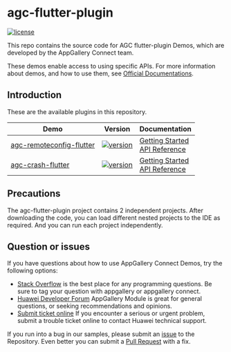 # agc-flutter-plugin
[![license](https://img.shields.io/badge/license-Apache--2.0-green)](./LICENCE)

This repo contains the source code for AGC flutter-plugin Demos, which are developed by the AppGallery Connect team.

These demos enable access to using specific APIs. For more information
about demos, and how to use them, see
[Official Documentations](https://developer.huawei.com/consumer/en/doc/development/AppGallery-connect-Guides/agc-auth-flutter-usage-0000001063724847).


## Introduction
These are the available plugins in this repository.

| Demo | Version | Documentation |
|--------|-----|-----|
| [agc-remoteconfig-flutter](./agc-remoteconfig-flutter) | [![version](https://img.shields.io/badge/Release-1.1.0-yellow)](./agc-remoteconfig-flutter) | [Getting Started](https://developer.huawei.com/consumer/en/doc/development/AppGallery-connect-Guides/agc-remoteconfig-flutter-usage-0000001063287007) <br/> [API Reference](https://developer.huawei.com/consumer/en/doc/development/AppGallery-connect-References/flutter-remoteconfig-overview-0000001064965376) |
| [agc-crash-flutter](./agc-crash-flutter) | [![version](https://img.shields.io/badge/Release-1.1.0-yellow)](./agc-crash-flutter) | [Getting Started](https://developer.huawei.com/consumer/en/doc/development/AppGallery-connect-Guides/agc-crash-flutter-usage-0000001063046945) <br/> [API Reference](https://developer.huawei.com/consumer/en/doc/development/AppGallery-connect-References/flutter-overview-0000001063050323) |

## Precautions
The agc-flutter-plugin project contains 2 independent projects. After downloading the code, you can load different nested projects to the IDE as required. And you can run each project independently.

## Question or issues
If you have questions about how to use AppGallery Connect Demos, try the following options:  
* [Stack Overflow](https://stackoverflow.com/questions/tagged/appgallery) is the best place for any programming questions. Be sure to tag your question with appgallery or appgallery connect.  
* [Huawei Developer Forum](https://forums.developer.huawei.com/forumPortal/en/home?fid=0101188387844930001) AppGallery Module is great for general questions, or seeking recommendations and opinions.
* [Submit ticket online](https://developer.huawei.com/consumer/en/support/feedback/#/) If you encounter a serious or urgent problem, submit a trouble ticket online to contact Huawei technical support.

If you run into a bug in our samples, please submit an [issue](https://github.com/AppGalleryConnect/agc-flutter-plugin/issues) to the Repository. Even better you can submit a [Pull Request](https://github.com/AppGalleryConnect/agc-flutter-plugin/pulls) with a fix.
